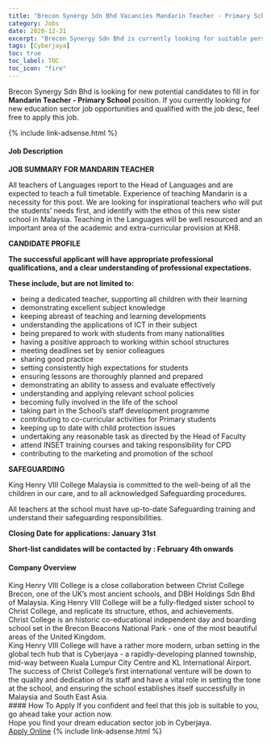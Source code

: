 ```yaml
---
title: "Brecon Synergy Sdn Bhd Vacancies Mandarin Teacher - Primary School" 
category: Jobs 
date: 2020-12-31 
excerpt: "Brecon Synergy Sdn Bhd is currently looking for suitable person to fill in the Mandarin Teacher - Primary School which positioned at Cyberjaya" 
tags: [Cyberjaya] 
toc: true 
toc_label: TOC 
toc_icon: "fire" 
--- 
```


<p>Brecon Synergy Sdn Bhd is looking for new potential candidates to fill in for <b>Mandarin Teacher - Primary School</b> position. If you currently looking for new education sector job opportunities and qualified with the job desc, feel free to apply this job.
</p>{% include link-adsense.html %} 
 <div><div><div><h4>Job Description</h4></div></div><div><div><span><div><p><strong>JOB SUMMARY FOR MANDARIN TEACHER</strong></p><p>All teachers of Languages report to the Head of Languages and are expected to teach a full timetable. Experience of teaching Mandarin is a necessity for this post. We are looking for inspirational teachers who will put the students&#8217; needs first, and identify with the ethos of this new sister school in Malaysia. Teaching in the Languages will be well resourced and an important area of the academic and extra-curricular provision at KH8.</p><p><strong>CANDIDATE PROFILE</strong></p><p><strong>The successful applicant will have appropriate professional qualifications, and a clear understanding of professional expectations.</strong></p><p><strong>These include, but are not limited to:</strong></p><ul><li>being a dedicated teacher, supporting all children with their learning</li><li>demonstrating excellent subject knowledge</li><li>keeping abreast of teaching and learning developments</li><li>understanding the applications of ICT in their subject</li><li>being prepared to work with students from many nationalities</li><li>having a positive approach to working within school structures</li><li>meeting deadlines set by senior colleagues</li><li>sharing good practice</li><li>setting consistently high expectations for students</li><li>ensuring lessons are thoroughly planned and prepared</li><li>demonstrating an ability to assess and evaluate effectively</li><li>understanding and applying relevant school policies</li><li>becoming fully involved in the life of the school</li><li>taking part in the School&#8217;s staff development programme</li><li>contributing to co-curricular activities for Primary students</li><li>keeping up to date with child protection issues</li><li>undertaking any reasonable task as directed by the Head of Faculty</li><li>attend INSET training courses and taking responsibility for CPD&#160;</li><li>contributing to the marketing and promotion of the school</li></ul><p><strong>&#8203;SAFEGUARDING</strong></p><p>King Henry VIII College Malaysia is committed to the well-being of all the children in our care, and to all acknowledged Safeguarding procedures.</p><p>All teachers at the school must have up-to-date Safeguarding training and understand their safeguarding responsibilities.</p><p><strong>Closing Date for applications: January 31st</strong></p><p><strong>Short-list candidates will be contacted by : February 4th onwards</strong></p></div></span></div></div></div> 
<div><div><div><h4>Company Overview</h4></div></div><div><div><span><div><div>
<div>King Henry VIII College is a close collaboration between Christ College Brecon, one of the UK&#8217;s most ancient schools, and DBH Holdings Sdn Bhd of Malaysia. King Henry VIII College will be a fully-fledged sister school to Christ College, and replicate its structure, ethos, and achievements.</div>
<div>Christ College is an historic co-educational independent day and boarding school set in the Brecon Beacons National Park - one of the most beautiful areas of the United Kingdom.</div>
<div>King Henry VIII College will have a rather more modern, urban setting in the global tech hub that is Cyberjaya - a rapidly-developing planned township, mid-way between Kuala Lumpur City Centre and KL International Airport. &#160;</div>
<div>The success of Christ College&#8217;s first international venture will be down to the quality and dedication of its staff and have a vital role in setting the tone at the school, and ensuring the school establishes itself successfully in Malaysia and South East Asia.</div>
</div></div></span></div></div></div> 
#### How To Apply 
If you confident and feel that this job is suitable to you, go ahead take your action now. <br/> 
Hope you find your dream education sector job in Cyberjaya. <br/> 
<a href="https://www.jobstreet.com.my/en/job/mandarin-teacher-primary-school-4452646?jobId=jobstreet-my-job-4452646&sectionRank=8&token=0~ee65aeea-ed27-4edf-bed3-26f889517ae3&fr=SRP%20View%20In%20New%20Ta" class="btn btn--info" target="_blank" rel="nofollow noopenner">Apply Online</a> 
{% include link-adsense.html %} 
